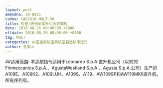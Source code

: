 ```yaml
---
layout: post
amendno: 39-8811
cadno: CAD2016-MULT-50
title: 检查/更换尾桨叶片固定螺栓
date: 2016-08-26 00:00:00 +0800
effdate: 2016-08-26 00:00:00 +0800
tag: MULT
categories: 中国民用航空局航空器适航审定司
author: 金奕山
---
```


##适用范围:
本适航指令适用于Leonardo S.p.A.直升机公司（以前的Finmeccanica S.p.A.、AgustaWestland S.p.A.、Agusta S.p.A.公司）生产的A109E、A109K2、A109LUH、A109S、A119、AW109SP和AW119MKII直升机，所有序列号。

